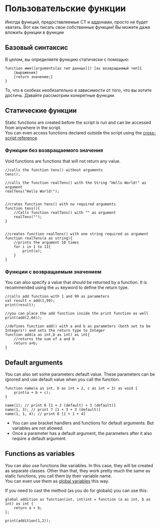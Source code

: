# Пользовательские функции

Иногда функций, предоставляемые CT и аддонами, просто не будет хватать. Вот как писать свои собственные функции! Вы можете даже вложить функции в функции

## Базовый синтаксис
В целом, вы определяете функцию статически с помощью:

```zenscript
function имя([arguments[as тип данных]]) [as возвращаемый тип]{
    [выражения]
    [return значение;]
}
```

То, что в скобках необязательно в зависимости от того, что вы хотите достичь. Давайте рассмотрим конкретные функции.


## Статические функции
Static functions are created before the script is run and can be accessed from anywhere in the script.  
You can even access functions declared outside the script using the [cross-script reference](/AdvancedFunctions/Cross-Script_Reference).


### Функции без возвращаемого значения

Void functions are functions that will not return any value.

```zenscript
//calls the function tens() without arguments
tens();

//calls the function realTens() with the String "Hello World!" as argument
realTens("Hello World!");


//crates function tens() with no required arguments
function tens(){
    //Calls function realTens() with "" as argument
    realTens("");
}


//creates function realTens() with one string required as argument
function realTens(a as string){
    //prints the argument 10 times
    for i in 1 to 11{
        print(a);
    }
}
```

### Функции с возвращаемым значением

You can also specify a value that should be returned by a function. It is recommended using the `as` keyword to define the return type.

```zenscript
//calls add function with 1 and 99 as parameters
val result = add(1,99);
print(result);

//you can place the add function inside the print function as well
print(add(2,64));

//defines function add() with a and b as parameters (both set to be Integers!) and sets the return type to Integer
function add(a as int,b as int) as int{
    //returns the sum of a and b
    return a+b;
}
```

## Default arguments

You can also set some parameters default value. These parameters can be ignored and use default value when you call the function.

```zenscript
function name(a as int, b as int = 2, c as int = 3) as void {
    print(a + b + c);
}

name(1); // print 6 [1 + 2 (default) + 3 (default)] 
name(1, 3); // print 7 [1 + 3 + 3 (default)] 
name(1, 1, 4); // print 6 [1 + 1 + 4] 
```

* You can use bracket handlers and functions for default arguments. But variables are not allowed.
* Once a parameter has a default argument, the parameters after it also require a default argument.

## Functions as variables
You can also use functions like variables. In this case, they will be created as separate classes. Other than that, they work pretty much the same as static functions, you call them by their variable name.  
You can even use them as [global variables](/AdvancedFunctions/Global_Static_Variables/) this way.

If you need to cast the method (as you do for globals) you can use this:
```
global addition as function(int, int)int = function (a as int, b as int) as int {
    return a + b;
};

print(addition(1,2));
```